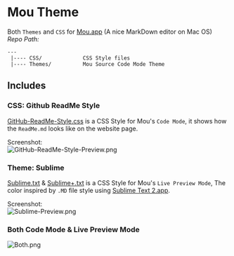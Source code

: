 # Mou Theme

Both `Themes` and `CSS` for [Mou.app] \(A nice MarkDown editor on Mac OS\)  
_Repo Path:_

    --- 
     |---- CSS/             CSS Style files  
     |---- Themes/          Mou Source Code Mode Theme  
     
## Includes  

### CSS: Github ReadMe Style

[GitHub-ReadMe-Style.css] is a CSS Style for Mou's `Code Mode`, it shows how the `ReadMe.md` looks like on the website page.

Screenshot:  
![GitHub-ReadMe-Style-Preview.png](https://github.com/hzlzh/Mou-Theme/raw/master/CSS/GitHub-ReadMe-Style-Preview.png)

### Theme: Sublime

[Sublime.txt] & [Sublime+.txt] is a CSS Style for Mou's `Live Preview Mode`, The color inspired by `.MD` file style using [Sublime Text 2.app].

Screenshot:  
![Sublime-Preview.png](https://github.com/hzlzh/Mou-Theme/raw/master/Themes/Sublime-Preview.png)    

### Both Code Mode & Live Preview Mode

![Both.png](https://github.com/hzlzh/Mou-Theme/raw/master/CSS/Both.png)

[Mou.app]: http://mouapp.com/
[Sublime Text 2.app]: http://www.sublimetext.com/
[Sublime.txt]:https://github.com/hzlzh/Mou-Theme/raw/master/Themes/Sublime.txt
[Sublime+.txt]:https://github.com/hzlzh/Mou-Theme/raw/master/Themes/Sublime+.txt
[GitHub-ReadMe-Style.css]: https://github.com/hzlzh/Mou-Theme/raw/master/CSS/GitHub-ReadMe-Style.css



